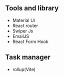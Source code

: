 ## Tools and library
- Material Ui
- React router
- Swiper Js
- EmailJS
- React Form Hook

## Task manager
- rollup(Vite)
